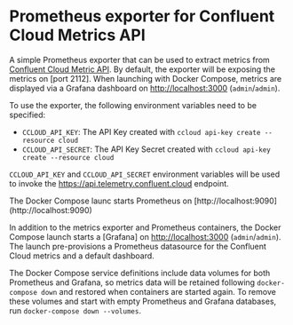 # Prometheus exporter for Confluent Cloud Metrics API

A simple Prometheus exporter that can be used to extract metrics from [Confluent Cloud Metric API](https://docs.confluent.io/current/cloud/metrics-api.html).
By default, the exporter will be exposing the metrics on [port 2112].  When launching with Docker Compose, metrics are displayed via a Grafana dashboard on [http://localhost:3000](http://localhost:3000) (`admin`/`admin`).

To use the exporter, the following environment variables need to be specified:

* `CCLOUD_API_KEY`: The API Key created with `ccloud api-key create --resource cloud`
* `CCLOUD_API_SECRET`: The API Key Secret created with `ccloud api-key create --resource cloud`

`CCLOUD_API_KEY` and `CCLOUD_API_SECRET` environment variables will be used to invoke the https://api.telemetry.confluent.cloud endpoint.

The Docker Compose launc starts Prometheus on [http://localhost:9090] (http://localhost:9090)

In addition to the metrics exporter and Prometheus containers, the Docker Compose launch starts a [Grafana] on [http://localhost:3000](http://localhost:3000) (`admin`/`admin`).  The launch pre-provisions a Prometheus datasource for the Confluent Cloud metrics and a default dashboard.

The Docker Compose service definitions include data volumes for both Prometheus and Grafana, so metrics data will be retained following `docker-compose down` and restored when containers are started again. To remove these volumes and start with empty Prometheus and Grafana databases, run `docker-compose down --volumes`.

